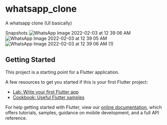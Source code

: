 # whatsapp_clone

A whatsapp clone (UI basically)

Snapshots
![WhatsApp Image 2022-02-03 at 12 39 06 AM](https://user-images.githubusercontent.com/64984175/152256359-62853250-78a0-4abb-9380-362a9fabd10c.jpeg)
![WhatsApp Image 2022-02-03 at 12 39 05 AM](https://user-images.githubusercontent.com/64984175/152256367-f5027ea9-43ba-4f06-9592-3c3a979d1db4.jpeg)
![WhatsApp Image 2022-02-03 at 12 39 06 AM (1)](https://user-images.githubusercontent.com/64984175/152256385-6fade193-4552-48da-9f57-89ec240a70b4.jpeg)



## Getting Started

This project is a starting point for a Flutter application.

A few resources to get you started if this is your first Flutter project:

- [Lab: Write your first Flutter app](https://flutter.dev/docs/get-started/codelab)
- [Cookbook: Useful Flutter samples](https://flutter.dev/docs/cookbook)

For help getting started with Flutter, view our
[online documentation](https://flutter.dev/docs), which offers tutorials,
samples, guidance on mobile development, and a full API reference.
